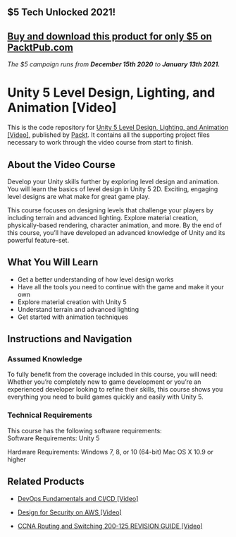 ## $5 Tech Unlocked 2021!
[Buy and download this product for only $5 on PacktPub.com](https://www.packtpub.com/)
-----
*The $5 campaign         runs from __December 15th 2020__ to __January 13th 2021.__*

# Unity 5 Level Design, Lighting, and Animation [Video]
This is the code repository for [Unity 5 Level Design, Lighting, and Animation [Video]](https://www.packtpub.com/game-development/unity-5-level-design-lighting-and-animation-video?utm_source=github&utm_medium=repository&utm_campaign=9781786460783), published by [Packt](https://www.packtpub.com/?utm_source=github). It contains all the supporting project files necessary to work through the video course from start to finish.
## About the Video Course
Develop your Unity skills further by exploring level design and animation. You will learn the basics of level design in Unity 5 2D. Exciting, engaging level designs are what make for great game play. 

This course focuses on designing levels that challenge your players by including terrain and advanced lighting. Explore material creation, physically-based rendering, character animation, and more. By the end of this course, you’ll have developed an advanced knowledge of Unity and its powerful feature-set.

<H2>What You Will Learn</H2>
<DIV class=book-info-will-learn-text>
<UL>
<LI>Get a better understanding of how level design works 
<LI>Have all the tools you need to continue with the game and make it your own 
<LI>Explore material creation with Unity 5 
<LI>Understand terrain and advanced lighting 
<LI>Get started with animation techniques </LI></UL></DIV>

## Instructions and Navigation
### Assumed Knowledge
To fully benefit from the coverage included in this course, you will need:<br/>
Whether you’re completely new to game development or you’re an experienced developer looking to refine their skills, this course shows you everything you need to build games quickly and easily with Unity 5.
### Technical Requirements
This course has the following software requirements:<br/>
Software Requirements:
Unity 5

Hardware Requirements:
Windows 7, 8, or 10
(64-bit)
Mac OS X 10.9 or
higher

## Related Products
* [DevOps Fundamentals and CI/CD [Video]](https://www.packtpub.com/virtualization-and-cloud/devops-fundamentals-and-cicd-video?utm_source=github&utm_medium=repository&utm_campaign=9781789347661)

* [Design for Security on AWS [Video]](https://www.packtpub.com/virtualization-and-cloud/design-security-aws-video?utm_source=github&utm_medium=repository&utm_campaign=9781838556440)

* [CCNA Routing and Switching 200-125 REVISION GUIDE [Video]](https://www.packtpub.com/networking-and-servers/ccna-routing-and-switching-200-125-revision-guide-video?utm_source=github&utm_medium=repository&utm_campaign=9781789803211)

